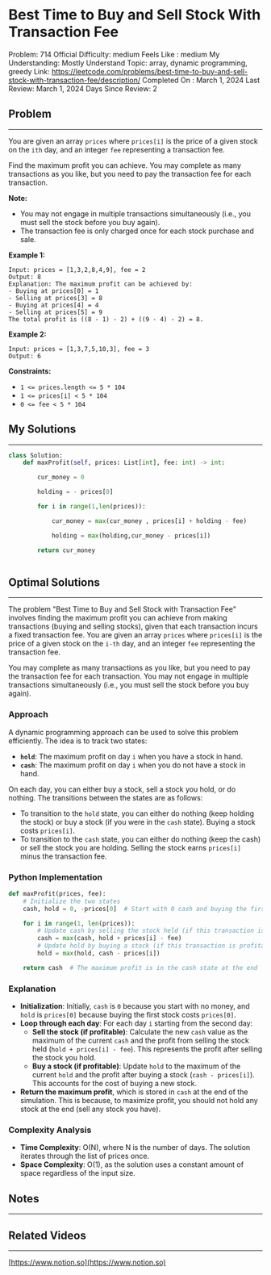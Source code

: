 # Best Time to Buy and Sell Stock With Transaction Fee

Problem: 714
Official Difficulty: medium
Feels Like : medium
My Understanding: Mostly Understand
Topic: array, dynamic programming, greedy
Link: https://leetcode.com/problems/best-time-to-buy-and-sell-stock-with-transaction-fee/description/
Completed On : March 1, 2024
Last Review: March 1, 2024
Days Since Review: 2

## Problem

---

You are given an array `prices` where `prices[i]` is the price of a given stock on the `ith` day, and an integer `fee` representing a transaction fee.

Find the maximum profit you can achieve. You may complete as many 
transactions as you like, but you need to pay the transaction fee for 
each transaction.

**Note:**

- You may not engage in multiple transactions simultaneously (i.e., you must sell the stock before you buy again).
- The transaction fee is only charged once for each stock purchase and sale.

**Example 1:**

```
Input: prices = [1,3,2,8,4,9], fee = 2
Output: 8
Explanation: The maximum profit can be achieved by:
- Buying at prices[0] = 1
- Selling at prices[3] = 8
- Buying at prices[4] = 4
- Selling at prices[5] = 9
The total profit is ((8 - 1) - 2) + ((9 - 4) - 2) = 8.
```

**Example 2:**

```
Input: prices = [1,3,7,5,10,3], fee = 3
Output: 6
```

**Constraints:**

- `1 <= prices.length <= 5 * 104`
- `1 <= prices[i] < 5 * 104`
- `0 <= fee < 5 * 104`

## My Solutions

---

```python
class Solution:
    def maxProfit(self, prices: List[int], fee: int) -> int:

        cur_money = 0

        holding = - prices[0]

        for i in range(1,len(prices)): 

            cur_money = max(cur_money , prices[i] + holding - fee)

            holding = max(holding,cur_money - prices[i])

        return cur_money
```

```python

```

## Optimal Solutions

---

The problem "Best Time to Buy and Sell Stock with Transaction Fee" involves finding the maximum profit you can achieve from making transactions (buying and selling stocks), given that each transaction incurs a fixed transaction fee. You are given an array `prices` where `prices[i]` is the price of a given stock on the `i-th` day, and an integer `fee` representing the transaction fee.

You may complete as many transactions as you like, but you need to pay the transaction fee for each transaction. You may not engage in multiple transactions simultaneously (i.e., you must sell the stock before you buy again).

### Approach

A dynamic programming approach can be used to solve this problem efficiently. The idea is to track two states:

- **`hold`**: The maximum profit on day `i` when you have a stock in hand.
- **`cash`**: The maximum profit on day `i` when you do not have a stock in hand.

On each day, you can either buy a stock, sell a stock you hold, or do nothing. The transitions between the states are as follows:

- To transition to the `hold` state, you can either do nothing (keep holding the stock) or buy a stock (if you were in the `cash` state). Buying a stock costs `prices[i]`.
- To transition to the `cash` state, you can either do nothing (keep the cash) or sell the stock you are holding. Selling the stock earns `prices[i]` minus the transaction fee.

### Python Implementation

```python
def maxProfit(prices, fee):
    # Initialize the two states
    cash, hold = 0, -prices[0]  # Start with 0 cash and buying the first stock

    for i in range(1, len(prices)):
        # Update cash by selling the stock held (if this transaction is profitable)
        cash = max(cash, hold + prices[i] - fee)
        # Update hold by buying a stock (if this transaction is profitable)
        hold = max(hold, cash - prices[i])

    return cash  # The maximum profit is in the cash state at the end
```

### Explanation

- **Initialization**: Initially, `cash` is `0` because you start with no money, and `hold` is `prices[0]` because buying the first stock costs `prices[0]`.
- **Loop through each day**: For each day `i` starting from the second day:
    - **Sell the stock (if profitable)**: Calculate the new `cash` value as the maximum of the current `cash` and the profit from selling the stock held (`hold + prices[i] - fee`). This represents the profit after selling the stock you hold.
    - **Buy a stock (if profitable)**: Update `hold` to the maximum of the current `hold` and the profit after buying a stock (`cash - prices[i]`). This accounts for the cost of buying a new stock.
- **Return the maximum profit**, which is stored in `cash` at the end of the simulation. This is because, to maximize profit, you should not hold any stock at the end (sell any stock you have).

### Complexity Analysis

- **Time Complexity**: O(N), where N is the number of days. The solution iterates through the list of prices once.
- **Space Complexity**: O(1), as the solution uses a constant amount of space regardless of the input size.

## Notes

---

 

## Related Videos

---

[https://www.notion.so](https://www.notion.so)